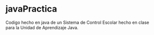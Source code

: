 # javaPractica
Codigo hecho en java de un Sistema de Control Escolar hecho en clase para la Unidad de Aprendizaje Java.

